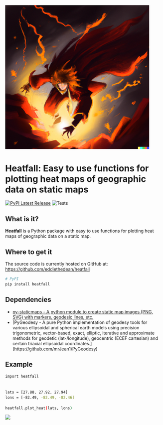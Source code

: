 ![Heatfall Logo](https://raw.githubusercontent.com/eddiethedean/heatfall/main/docs/heatfall_logo.png)
-----------------

# Heatfall: Easy to use functions for plotting heat maps of geographic data on static maps
[![PyPI Latest Release](https://img.shields.io/pypi/v/heatfall.svg)](https://pypi.org/project/heatfall/)
![Tests](https://github.com/eddiethedean/heatfall/actions/workflows/tests.yml/badge.svg)

## What is it?

**Heatfall** is a Python package with easy to use functions for plotting heat maps of geographic data on a static map.

## Where to get it
The source code is currently hosted on GitHub at:
https://github.com/eddiethedean/heatfall

```sh
# PyPI
pip install heatfall
```

## Dependencies
- [py-staticmaps - A python module to create static map images (PNG, SVG) with markers, geodesic lines, etc.](https://github.com/flopp/py-staticmaps)
- [PyGeodesy - A pure Python implementation of geodesy tools for various ellipsoidal and spherical earth models using precision trigonometric, vector-based, exact, elliptic, iterative and approximate methods for geodetic (lat-/longitude), geocentric (ECEF cartesian) and certain triaxial ellipsoidal coordinates.] (https://github.com/mrJean1/PyGeodesy)

## Example
```sh
import heatfall


lats = [27.88, 27.92, 27.94]
lons = [-82.49, -82.49, -82.46]

heatfall.plot_heat(lats, lons)
```
![](https://raw.githubusercontent.com/eddiethedean/heatfall/main/docs/example_map.png)